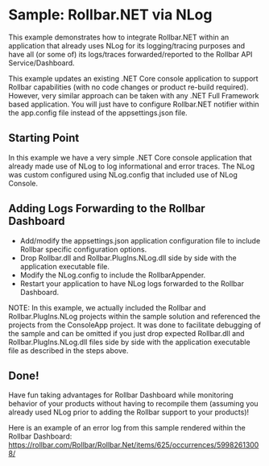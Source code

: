 # Sample: Rollbar.NET via NLog

This example demonstrates how to integrate Rollbar.NET within an application that already uses NLog for its logging/tracing purposes 
and have all (or some of) its logs/traces forwarded/reported to the Rollbar API Service/Dashboard.

This example updates an existing .NET Core console application to support Rollbar capabilities (with no code changes or product re-build required). 
However, very similar approach can be taken with any .NET Full Framework based application. You will just have to configure Rollbar.NET notifier within 
the app.config file instead of the appsettings.json file.

## Starting Point

In this example we have a very simple .NET Core console application that already made use of NLog to log informational and error traces.
The NLog was custom configured using NLog.config that included use of NLog Console.

## Adding Logs Forwarding to the Rollbar Dashboard

- Add/modify the appsettings.json application configuration file to include Rollbar specific configuration options.
- Drop Rollbar.dll and Rollbar.PlugIns.NLog.dll side by side with the application executable file.
- Modify the  NLog.config to include the RollbarAppender.
- Restart your application to have NLog logs forwarded to the Rollbar Dashboard. 

NOTE:
In this example, we actually included the Rollbar and Rollbar.PlugIns.NLog projects within the sample solution and referenced the projects from the ConsoleApp project.
It was done to facilitate debugging of the sample and can be omitted if you just drop expected Rollbar.dll and Rollbar.PlugIns.NLog.dll files side by side with the 
application executable file as described in the steps above.

## Done!

Have fun taking advantages for Rollbar Dashboard while monitoring behavior of your products without having to recompile them (assuming you already used NLog prior to 
adding the Rollbar support to your products)!

Here is an example of an error log from this sample rendered within the Rollbar Dashboard:
https://rollbar.com/Rollbar/Rollbar.Net/items/625/occurrences/59982613008/


